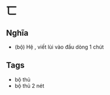 # 匸

## Nghĩa
* (bộ) Hệ , viết lùi vào đầu dòng 1 chút

## Tags
* bộ thủ
* bộ thủ 2 nét

<script>window.HANZI_FIELD='匸';</script>